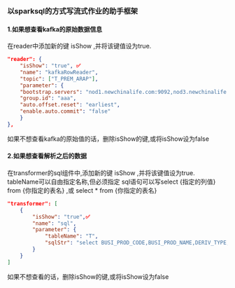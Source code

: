 ### 以sparksql的方式写流式作业的助手框架
#### 1.如果想查看kafka的原始数据信息

在reader中添加新的键 isShow ,并将该键值设为true.
```json
"reader": {
    "isShow": "true", ✅
    "name": "kafkaRowReader",
    "topic": ["T_PREM_ARAP"],
    "parameter": {
    "bootstrap.servers": "nod1.newchinalife.com:9092,nod3.newchinalife.com:9092,nod4.newchinalife.com:9092",
    "group.id": "aaa",
    "auto.offset.reset": "earliest",
    "enable.auto.commit": "false"
    }
},
```
如果不想查看kafka的原始值的话，删除isShow的键,或将isShow设为false
#### 2.如果想查看解析之后的数据
在transformer的sql组件中,添加新的键 isShow ,并将该键值设为true.
tableName可以自由指定名称,但必须指定
sql语句可以写select {指定的列值} from {你指定的表名} ,或 select * from {你指定的表名}
```json
"transformer": [
    {
        "isShow": "true",✅
        "name": "sql",
        "parameter": {
            "tableName": "T",
            "sqlStr": "select BUSI_PROD_CODE,BUSI_PROD_NAME,DERIV_TYPE,case DERIV_TYPE when '003' then '003333' else 'other' end as myfield from T"
        }
    }
]
```
如果不想查看的话，删除isShow的键,或将isShow设为false

